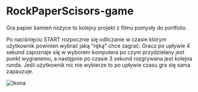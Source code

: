 # RockPaperScisors-game

Gra papier kamień nożyce to kolejny projekt z filmu pomysły do portfolio.

Po naciśnięciu START rozpocznie się odliczanie w	czasie	którym użytkownik powinien wybrać jaką "ręką" chce zagrać. 
Gracz po upływie 4 sekund zapoznaje się w wyborem komputera po czym przydzielany jest punkt wygranemu, a następnie 
po czasie 3 sekund rozgrywana jest kolejna runda. Jeśli użytkownik nic nie wybierze to po upływie czasu gra się sama zapauzuje. 


![Ikona](https://github.com/Mike331122/RockPaperScisors-game/assets/59574517/f5737cc2-ac92-49a6-bd70-bae3105ab456)
